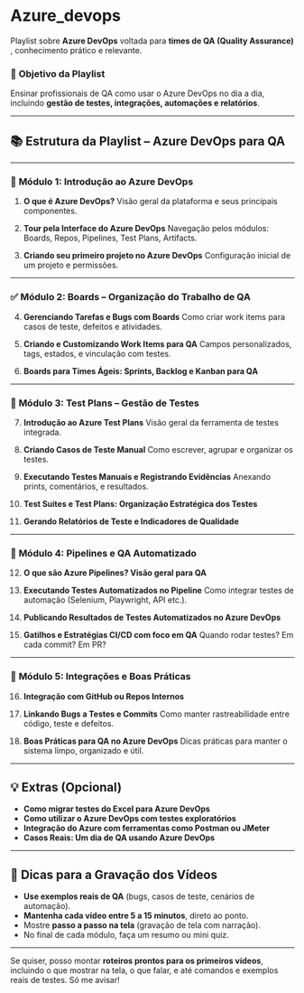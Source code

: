 # Azure_devops

Playlist sobre **Azure DevOps** voltada para **times de QA (Quality Assurance)** , conhecimento prático e relevante.

### 🎯 **Objetivo da Playlist**

Ensinar profissionais de QA como usar o Azure DevOps no dia a dia, incluindo **gestão de testes, integrações, automações e relatórios**.

---

## 📚 **Estrutura da Playlist – Azure DevOps para QA**

---

### 🧭 **Módulo 1: Introdução ao Azure DevOps**

1. **O que é Azure DevOps?**
   Visão geral da plataforma e seus principais componentes.

2. **Tour pela Interface do Azure DevOps**
   Navegação pelos módulos: Boards, Repos, Pipelines, Test Plans, Artifacts.

3. **Criando seu primeiro projeto no Azure DevOps**
   Configuração inicial de um projeto e permissões.

---

### ✅ **Módulo 2: Boards – Organização do Trabalho de QA**

4. **Gerenciando Tarefas e Bugs com Boards**
   Como criar work items para casos de teste, defeitos e atividades.

5. **Criando e Customizando Work Items para QA**
   Campos personalizados, tags, estados, e vinculação com testes.

6. **Boards para Times Ágeis: Sprints, Backlog e Kanban para QA**

---

### 🧪 **Módulo 3: Test Plans – Gestão de Testes**

7. **Introdução ao Azure Test Plans**
   Visão geral da ferramenta de testes integrada.

8. **Criando Casos de Teste Manual**
   Como escrever, agrupar e organizar os testes.

9. **Executando Testes Manuais e Registrando Evidências**
   Anexando prints, comentários, e resultados.

10. **Test Suites e Test Plans: Organização Estratégica dos Testes**

11. **Gerando Relatórios de Teste e Indicadores de Qualidade**

---

### 🤖 **Módulo 4: Pipelines e QA Automatizado**

12. **O que são Azure Pipelines? Visão geral para QA**

13. **Executando Testes Automatizados no Pipeline**
    Como integrar testes de automação (Selenium, Playwright, API etc.).

14. **Publicando Resultados de Testes Automatizados no Azure DevOps**

15. **Gatilhos e Estratégias CI/CD com foco em QA**
    Quando rodar testes? Em cada commit? Em PR?

---

### 🔌 **Módulo 5: Integrações e Boas Práticas**

16. **Integração com GitHub ou Repos Internos**

17. **Linkando Bugs a Testes e Commits**
    Como manter rastreabilidade entre código, teste e defeitos.

18. **Boas Práticas para QA no Azure DevOps**
    Dicas práticas para manter o sistema limpo, organizado e útil.

---

## 💡 Extras (Opcional)

* **Como migrar testes do Excel para Azure DevOps**
* **Como utilizar o Azure DevOps com testes exploratórios**
* **Integração do Azure com ferramentas como Postman ou JMeter**
* **Casos Reais: Um dia de QA usando Azure DevOps**

---

## 🎥 Dicas para a Gravação dos Vídeos

* **Use exemplos reais de QA** (bugs, casos de teste, cenários de automação).
* **Mantenha cada vídeo entre 5 a 15 minutos**, direto ao ponto.
* Mostre **passo a passo na tela** (gravação de tela com narração).
* No final de cada módulo, faça um resumo ou mini quiz.

---

Se quiser, posso montar **roteiros prontos para os primeiros vídeos**, incluindo o que mostrar na tela, o que falar, e até comandos e exemplos reais de testes. Só me avisar!

